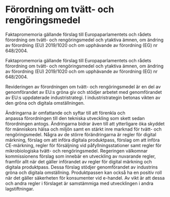 # Förordning om tvätt- och rengöringsmedel

Faktapromemoria gällande förslag till Europaparlamentets och rådets förordning om tvätt- och rengöringsmedel och ytaktiva ämnen, om ändring av förordning (EU) 2019/1020 och om upphävande av förordning (EG) nr 648/2004.

Faktapromemoria gällande förslag till Europaparlamentets och rådets förordning om tvätt- och rengöringsmedel och ytaktiva ämnen, om ändring av förordning (EU) 2019/1020 och om upphävande av förordning (EG) nr 648/2004.

Revideringen av förordningen om tvätt- och rengöringsmedel är en del av
genomförandet av EU:s gröna giv och stödjer arbetet med genomförandet av EU:s uppdaterade industristrategi. I industristrategin betonas vikten av den gröna och digitala omställningen.

Ändringarna är omfattande och syftar till att förenkla och anpassa förordningen till den tekniska utveckling som skett sedan förordningen antogs. Ändringarna bidrar även till att ytterligare öka skyddet för människors hälsa och miljön samt en stärkt inre marknad för tvätt- och
rengöringsmedel. Några av de större förändringarna är regler för digital
märkning, förslag om att införa digitala produktpass, förslag om att införa
CE-märkning, regler för försäljning vid påfyllningsstationer samt regler för
mikrobiologiska tvätt- och rengöringsmedel. Regeringen välkomnar kommissionens förslag som innebär en utveckling av nuvarande regler, framför allt när det gäller införandet av regler för digital märkning och digitala produktpass. Dessa förslag stödjer genomförandet av industrins gröna och digitala omställning. Produktpassen kan också ha en positiv roll när det gäller säkerheten för konsumenter vid e-handel. Av vikt är att dessa och andra regler i förslaget är samstämmiga med utvecklingen i andra lagstiftningar.
